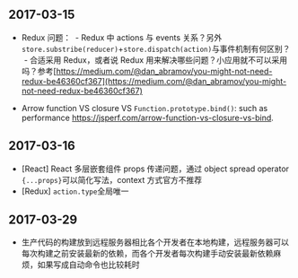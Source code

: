 ## 2017-03-15

- Redux 问题：
  - Redux 中 actions 与 events 关系？另外`store.substribe(reducer)`+`store.dispatch(action)`与事件机制有何区别？
  - 合适采用 Redux，或者说 Redux 用来解决哪些问题？小应用就不可以采用吗？参考[https://medium.com/@dan_abramov/you-might-not-need-redux-be46360cf367](https://medium.com/@dan_abramov/you-might-not-need-redux-be46360cf367)

- Arrow function VS closure VS `Function.prototype.bind()`: such as performance https://jsperf.com/arrow-function-vs-closure-vs-bind.

## 2017-03-16

- [React] React 多层嵌套组件 props 传递问题，通过 object spread operator `{...props}`可以简化写法，context 方式官方不推荐
- [Redux] `action.type`全局唯一

## 2017-03-29

- 生产代码的构建放到远程服务器相比各个开发者在本地构建，远程服务器可以每次构建之前安装最新的依赖，而各个开发者每次构建手动安装最新依赖麻烦，如果写成自动命令也比较耗时
